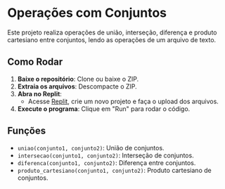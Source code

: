 # Operações com Conjuntos

Este projeto realiza operações de união, interseção, diferença e produto cartesiano entre conjuntos, lendo as operações de um arquivo de texto.

## Como Rodar

1. **Baixe o repositório**: Clone ou baixe o ZIP.
2. **Extraia os arquivos**: Descompacte o ZIP.
3. **Abra no Replit**:
   - Acesse [Replit](https://replit.com/), crie um novo projeto e faça o upload dos arquivos.
4. **Execute o programa**: Clique em "Run" para rodar o código.


## Funções

- `uniao(conjunto1, conjunto2)`: União de conjuntos.
- `intersecao(conjunto1, conjunto2)`: Interseção de conjuntos.
- `diferenca(conjunto1, conjunto2)`: Diferença entre conjuntos.
- `produto_cartesiano(conjunto1, conjunto2)`: Produto cartesiano de conjuntos.
